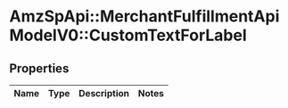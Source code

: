 # AmzSpApi::MerchantFulfillmentApiModelV0::CustomTextForLabel

## Properties
Name | Type | Description | Notes
------------ | ------------- | ------------- | -------------

